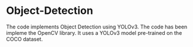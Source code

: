 # Object-Detection
The code implements Object Detection using YOLOv3. The code has been impleme the OpenCV library.
It uses a YOLOv3 model pre-trained on the COCO dataset.
